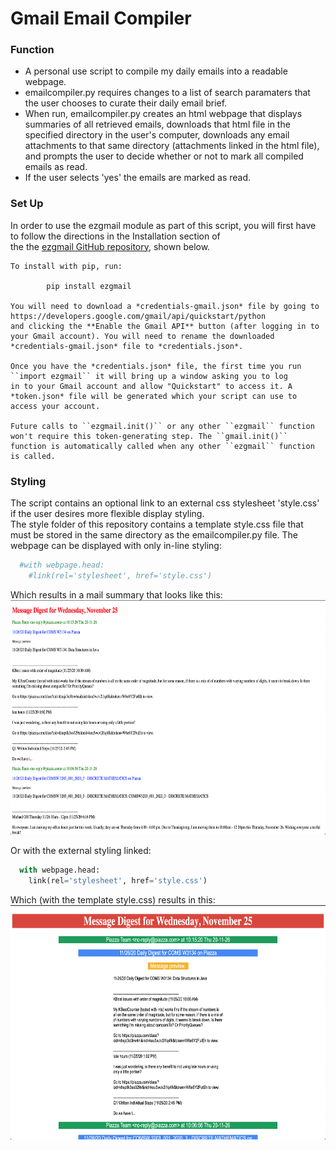 # Gmail Email Compiler
### Function
<ul>
<li>A personal use script to compile my daily emails into a readable webpage.  </li>
<li>emailcompiler.py requires changes to a list of search paramaters that the user chooses to curate their daily email brief.  </li>
<li>When run, emailcompiler.py creates an html webpage that displays summaries of all retrieved emails, downloads that html file in the specified directory in the user's computer, downloads any email attachments to that same directory (attachments linked in the html file), and prompts the user to decide whether or not to mark all compiled emails as read.</li>
<li>If the user selects 'yes' the emails are marked as read.</li>
</ul>  

### Set Up
In order to use the ezgmail module as part of this script, you will first have to follow the directions in the Installation section of  
the the [ezgmail GitHub repository](https://github.com/asweigart/ezgmail), shown below.

	To install with pip, run:

    		pip install ezgmail

	You will need to download a *credentials-gmail.json* file by going to https://developers.google.com/gmail/api/quickstart/python  
	and clicking the **Enable the Gmail API** button (after logging in to your Gmail account). You will need to rename the downloaded  
	*credentials-gmail.json* file to *credentials.json*.

	Once you have the *credentials.json* file, the first time you run ``import ezgmail`` it will bring up a window asking you to log   
	in to your Gmail account and allow "Quickstart" to access it. A *token.json* file will be generated which your script can use to  
	access your account.

	Future calls to ``ezgmail.init()`` or any other ``ezgmail`` function won't require this token-generating step. The ``gmail.init()``   
	function is automatically called when any other ``ezgmail`` function is called.
	
### Styling
The script contains an optional link to an external css stylesheet 'style.css' if the user desires more flexible display styling.  
The style folder of this repository contains a template style.css file that must be stored in the same directory as the emailcompiler.py file.
The webpage can be displayed with only in-line styling:
```python
  #with webpage.head:
    #link(rel='stylesheet', href='style.css')
```
Which results in a mail summary that looks like this:  
<img src="images/webpagenostyling.jpg" width="650" height="375" />   

Or with the external styling linked:  
```python
  with webpage.head:
    link(rel='stylesheet', href='style.css')
```  
Which (with the template style.css) results in this:  
<img src="images/webpagewithstyling.jpg" alt="WithStyling"
	title="Withstyling" width="650" height="375" />  
